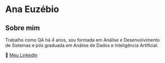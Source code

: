 # Ana Euzébio
## Sobre mim
Trabalho como QA há 4 anos, sou formada em Análise e Desenvolvimento de Sistemas e pós graduada em Análise de Dados e Inteligência Artificial.


🔗 [Meu LinkedIn](https://www.linkedin.com/in/ana-paula-euz%C3%A9bio/)
